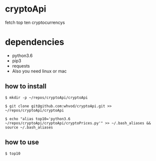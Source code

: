 # cryptoApi
fetch top ten cryptocurrencys
# dependencies
* python3.6
* pip3
* requests
* Also you need linux or mac

## how to install
```
$ mkdir -p ~/repos/cryptoApi/cryptoApi
```
```
$ git clone git@github.com:whvod/cryptoApi.git >> ~/repos/cryptoApi/cryptoApi
``` 

```
$ echo "alias top10='python3.6 ~/repos/cryptoApi/cryptoApi/cryptoPrices.py'" >> ~/.bash_aliases && source ~/.bash_aliases
```
## how to use
```
$ top10
```
